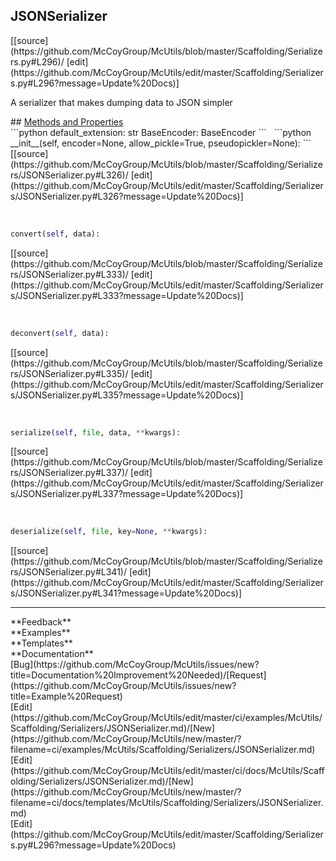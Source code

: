 ## <a id="McUtils.Scaffolding.Serializers.JSONSerializer">JSONSerializer</a> 

<div class="docs-source-link" markdown="1">
[[source](https://github.com/McCoyGroup/McUtils/blob/master/Scaffolding/Serializers.py#L296)/
[edit](https://github.com/McCoyGroup/McUtils/edit/master/Scaffolding/Serializers.py#L296?message=Update%20Docs)]
</div>

A serializer that makes dumping data to JSON simpler







<div class="collapsible-section">
 <div class="collapsible-section collapsible-section-header" markdown="1">
## <a class="collapse-link" data-toggle="collapse" href="#methods" markdown="1"> Methods and Properties</a> <a class="float-right" data-toggle="collapse" href="#methods"><i class="fa fa-chevron-down"></i></a>
 </div>
 <div class="collapsible-section collapsible-section-body collapse show" id="methods" markdown="1">
 ```python
default_extension: str
BaseEncoder: BaseEncoder
```
<a id="McUtils.Scaffolding.Serializers.JSONSerializer.__init__" class="docs-object-method">&nbsp;</a> 
```python
__init__(self, encoder=None, allow_pickle=True, pseudopickler=None): 
```
<div class="docs-source-link" markdown="1">
[[source](https://github.com/McCoyGroup/McUtils/blob/master/Scaffolding/Serializers/JSONSerializer.py#L326)/
[edit](https://github.com/McCoyGroup/McUtils/edit/master/Scaffolding/Serializers/JSONSerializer.py#L326?message=Update%20Docs)]
</div>


<a id="McUtils.Scaffolding.Serializers.JSONSerializer.convert" class="docs-object-method">&nbsp;</a> 
```python
convert(self, data): 
```
<div class="docs-source-link" markdown="1">
[[source](https://github.com/McCoyGroup/McUtils/blob/master/Scaffolding/Serializers/JSONSerializer.py#L333)/
[edit](https://github.com/McCoyGroup/McUtils/edit/master/Scaffolding/Serializers/JSONSerializer.py#L333?message=Update%20Docs)]
</div>


<a id="McUtils.Scaffolding.Serializers.JSONSerializer.deconvert" class="docs-object-method">&nbsp;</a> 
```python
deconvert(self, data): 
```
<div class="docs-source-link" markdown="1">
[[source](https://github.com/McCoyGroup/McUtils/blob/master/Scaffolding/Serializers/JSONSerializer.py#L335)/
[edit](https://github.com/McCoyGroup/McUtils/edit/master/Scaffolding/Serializers/JSONSerializer.py#L335?message=Update%20Docs)]
</div>


<a id="McUtils.Scaffolding.Serializers.JSONSerializer.serialize" class="docs-object-method">&nbsp;</a> 
```python
serialize(self, file, data, **kwargs): 
```
<div class="docs-source-link" markdown="1">
[[source](https://github.com/McCoyGroup/McUtils/blob/master/Scaffolding/Serializers/JSONSerializer.py#L337)/
[edit](https://github.com/McCoyGroup/McUtils/edit/master/Scaffolding/Serializers/JSONSerializer.py#L337?message=Update%20Docs)]
</div>


<a id="McUtils.Scaffolding.Serializers.JSONSerializer.deserialize" class="docs-object-method">&nbsp;</a> 
```python
deserialize(self, file, key=None, **kwargs): 
```
<div class="docs-source-link" markdown="1">
[[source](https://github.com/McCoyGroup/McUtils/blob/master/Scaffolding/Serializers/JSONSerializer.py#L341)/
[edit](https://github.com/McCoyGroup/McUtils/edit/master/Scaffolding/Serializers/JSONSerializer.py#L341?message=Update%20Docs)]
</div>
 </div>
</div>












---


<div markdown="1" class="text-secondary">
<div class="container">
  <div class="row">
   <div class="col" markdown="1">
**Feedback**   
</div>
   <div class="col" markdown="1">
**Examples**   
</div>
   <div class="col" markdown="1">
**Templates**   
</div>
   <div class="col" markdown="1">
**Documentation**   
</div>
   <div class="col" markdown="1">
   
</div>
   <div class="col" markdown="1">
   
</div>
   <div class="col" markdown="1">
   
</div>
</div>
  <div class="row">
   <div class="col" markdown="1">
[Bug](https://github.com/McCoyGroup/McUtils/issues/new?title=Documentation%20Improvement%20Needed)/[Request](https://github.com/McCoyGroup/McUtils/issues/new?title=Example%20Request)   
</div>
   <div class="col" markdown="1">
[Edit](https://github.com/McCoyGroup/McUtils/edit/master/ci/examples/McUtils/Scaffolding/Serializers/JSONSerializer.md)/[New](https://github.com/McCoyGroup/McUtils/new/master/?filename=ci/examples/McUtils/Scaffolding/Serializers/JSONSerializer.md)   
</div>
   <div class="col" markdown="1">
[Edit](https://github.com/McCoyGroup/McUtils/edit/master/ci/docs/McUtils/Scaffolding/Serializers/JSONSerializer.md)/[New](https://github.com/McCoyGroup/McUtils/new/master/?filename=ci/docs/templates/McUtils/Scaffolding/Serializers/JSONSerializer.md)   
</div>
   <div class="col" markdown="1">
[Edit](https://github.com/McCoyGroup/McUtils/edit/master/Scaffolding/Serializers.py#L296?message=Update%20Docs)   
</div>
   <div class="col" markdown="1">
   
</div>
   <div class="col" markdown="1">
   
</div>
   <div class="col" markdown="1">
   
</div>
</div>
</div>
</div>